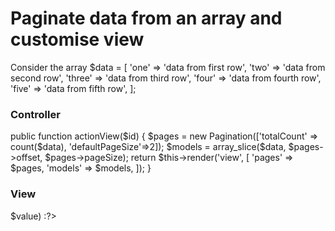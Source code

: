 <h1>Paginate data from an array and customise view</h1>
Consider the array  
$data = [
          'one' => 'data from first row',
          'two' => 'data from second row',
          'three' => 'data from third row',
          'four' => 'data from fourth row',
          'five' => 'data from fifth row',
          ];
<h3>Controller</h3>
    public function actionView($id)
    {
        $pages = new Pagination(['totalCount' => count($data), 'defaultPageSize'=>2]);
        $models = array_slice($data, $pages->offset, $pages->pageSize);
        return $this->render('view', [
            'pages' => $pages,
            'models' => $models,
        ]);
    }

 
 
<h3>View</h3>
    <?php foreach ($models as $key => $value) :?>
      <p><?=$value?></p>
    <?php endforeach?>
